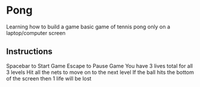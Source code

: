 # Pong
Learning how to build a game basic game of tennis pong only on a laptop/computer screen

## Instructions
Spacebar to Start Game
Escape to Pause Game
You have 3 lives total for all 3 levels
Hit all the nets to move on to the next level
If the ball hits the bottom of the screen then 1 life will be lost
